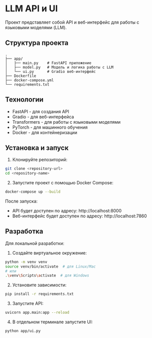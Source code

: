 # LLM API и UI

Проект представляет собой API и веб-интерфейс для работы с языковыми моделями (LLM).

## Структура проекта

```
.
├── app/
│   ├── main.py    # FastAPI приложение
│   ├── model.py   # Модель и логика работы с LLM
│   └── ui.py      # Gradio веб-интерфейс
├── Dockerfile
├── docker-compose.yml
└── requirements.txt
```

## Технологии

- FastAPI - для создания API
- Gradio - для веб-интерфейса
- Transformers - для работы с языковыми моделями
- PyTorch - для машинного обучения
- Docker - для контейнеризации

## Установка и запуск

1. Клонируйте репозиторий:
```bash
git clone <repository-url>
cd <repository-name>
```

2. Запустите проект с помощью Docker Compose:
```bash
docker-compose up --build
```


После запуска:
- API будет доступен по адресу: http://localhost:8000
- Веб-интерфейс будет доступен по адресу: http://localhost:7860

## Разработка

Для локальной разработки:

1. Создайте виртуальное окружение:
```bash
python -m venv venv
source venv/bin/activate  # для Linux/Mac
# или
.\venv\Scripts\activate  # для Windows
```

2. Установите зависимости:
```bash
pip install -r requirements.txt
```

3. Запустите API:
```bash
uvicorn app.main:app --reload
```

4. В отдельном терминале запустите UI:
```bash
python app/ui.py
```